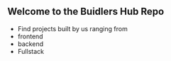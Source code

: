 ## Welcome to the Buidlers Hub Repo
- Find projects built by us ranging from 
 - frontend 
 - backend 
 - Fullstack